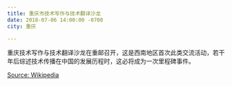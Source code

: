 ```yaml
---
title: 重庆市技术写作与技术翻译沙龙
date: 2018-07-06 14:00:00 -0700
city: 重庆

---
```


重庆技术写作与技术翻译沙龙在重邮召开，这是西南地区首次此类交流活动，若干年后综述技术传播在中国的发展历程时，这必将成为一次里程碑事件。

[Source: Wikipedia](https://en.wikipedia.org/wiki/Johann_Sebastian_Bach)